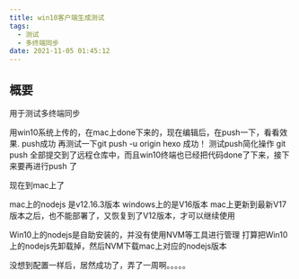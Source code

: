 ```yaml
---
title: win10客户端生成测试
tags:
  - 测试
  - 多终端同步
date: 2021-11-05 01:45:12
---
```

## 概要
用于测试多终端同步

用win10系统上传的，在mac上done下来的，现在编辑后，在push一下，看看效果.
push成功  再测试一下git push -u origin hexo    成功！
测试push简化操作   git push 
全部提交到了远程仓库中，而且win10终端也已经把代码done了下来，接下来要再进行push 了

现在到mac上了

mac上的nodejs 是v12.16.3版本
windows上的是V16版本
mac上更新到最新V17版本之后，也不能部署了，又恢复到了V12版本，才可以继续使用

Win10上的nodejs是自助安装的，并没有使用NVM等工具进行管理
打算把Win10上的nodejs先卸载掉，然后NVM下载mac上对应的nodejs版本

没想到配置一样后，居然成功了，弄了一周啊。。。。。
